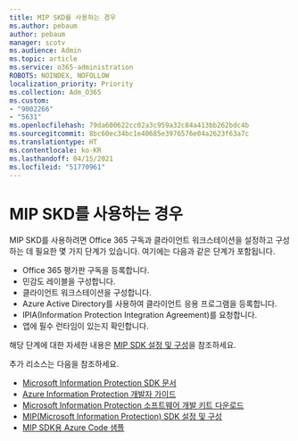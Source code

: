 ```yaml
---
title: MIP SKD를 사용하는 경우
ms.author: pebaum
author: pebaum
manager: scotv
ms.audience: Admin
ms.topic: article
ms.service: o365-administration
ROBOTS: NOINDEX, NOFOLLOW
localization_priority: Priority
ms.collection: Adm_O365
ms.custom:
- "9002266"
- "5631"
ms.openlocfilehash: 79da600622cc02a3c959a32c84a413bb262bdc4b
ms.sourcegitcommit: 8bc60ec34bc1e40685e3976576e04a2623f63a7c
ms.translationtype: HT
ms.contentlocale: ko-KR
ms.lasthandoff: 04/15/2021
ms.locfileid: "51770961"
---
```

# <a name="using-mip-skd"></a>MIP SKD를 사용하는 경우

MIP SKD를 사용하려면 Office 365 구독과 클라이언트 워크스테이션을 설정하고 구성하는 데 필요한 몇 가지 단계가 있습니다. 여기에는 다음과 같은 단계가 포함됩니다.

- Office 365 평가판 구독을 등록합니다.
- 민감도 레이블을 구성합니다.
- 클라이언트 워크스테이션을 구성합니다.
- Azure Active Directory를 사용하여 클라이언트 응용 프로그램을 등록합니다.
- IPIA(Information Protection Integration Agreement)를 요청합니다.
- 앱에 필수 런타임이 있는지 확인합니다.

해당 단계에 대한 자세한 내용은 [MIP SDK 설정 및 구성](https://docs.microsoft.com/information-protection/develop/setup-configure-mip)을 참조하세요.

추가 리소스는 다음을 참조하세요.

- [Microsoft Information Protection SDK 문서](https://docs.microsoft.com/information-protection/develop/)
- [Azure Information Protection 개발자 가이드](https://docs.microsoft.com/azure/information-protection/develop/developers-guide)
- [Microsoft Information Protection 소프트웨어 개발 키트 다운로드](https://www.microsoft.com/download/details.aspx?id=57392)
- [MIP(Microsoft Information Protection) SDK 설정 및 구성](https://docs.microsoft.com/information-protection/develop/setup-configure-mip)
- [MIP SDK용 Azure Code 샘플](https://azure.microsoft.com/resources/samples/?sort=0&term=mipsdk)
